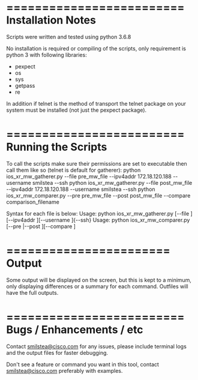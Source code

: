 =========================
Installation Notes
=========================
Scripts were written and tested using python 3.6.8

No installation is required or compiling of the scripts, only requirement is python 3 with following libraries:
- pexpect
- os
- sys
- getpass
- re

In addition if telnet is the method of transport the telnet package on your system must be installed (not just the pexpect package).


=========================
Running the Scripts
=========================
To call the scripts make sure their permissions are set to executable then call them like so (telnet is default for gatherer):
python ios_xr_mw_gatherer.py --file pre_mw_file --ipv4addr 172.18.120.188 --username smilstea --ssh
python ios_xr_mw_gatherer.py --file post_mw_file --ipv4addr 172.18.120.188 --username smilstea --ssh
python ios_xr_mw_comparer.py --pre pre_mw_file --post post_mw_file --compare comparison_filename

Syntax for each file is below:
Usage: python ios_xr_mw_gatherer.py [--file <filename>][--ipv4addr <ipv4 address>][--username <username>]{--ssh}
Usage: python ios_xr_mw_comparer.py [--pre <filename>|--post <filename>][--compare <filename>]

=======================
Output
=======================
Some output will be displayed on the screen, but this is kept to a minimum, only displaying differences or a summary for each command.
Outfiles will have the full outputs.

=========================
Bugs / Enhancements / etc
=========================
Contact smilstea@cisco.com for any issues, please include terminal logs and the output files for faster debugging.

Don't see a feature or command you want in this tool, contact smilstea@cisco.com preferably with examples.
